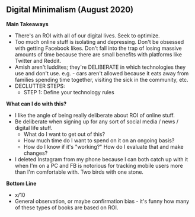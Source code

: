 
## Digital Minimalism (August 2020)

**Main Takeaways**
- There's an ROI with all of our digital lives. Seek to optimize.
- Too much online stuff is isolating and depressing. Don't be obsessed with getting Facebook likes. Don't fall into the trap of losing massive amounts of time because there are small benefits with platforms like Twitter and Reddit.
- Amish aren't luddites; they're DELIBERATE in which technologies they use and don't use. e.g. - cars aren't allowed because it eats away from families spending time together, visiting the sick in the community, etc.
- DECLUTTER STEPS:
	- STEP 1: Define your technology rules

**What can I do with this?**
- I like the angle of being really deliberate about ROI of online stuff.
- Be deliberate when signing up for any sort of social media / news / digital life stuff.
	- What do I want to get out of this?
	- How much time do I want to spend on it on an ongoing basis?
	- How do I know if it's "working?" How do I evaluate that and make changes?
- I deleted Instagram from my phone because I can both catch up with it when I'm on a PC and FB is notorious for tracking mobile users more than I'm comfortable with. Two birds with one stone.

**Bottom Line**
- x/10
- General observation, or maybe confirmation bias - it's funny how many of these types of books are based on ROI.
<!--stackedit_data:
eyJoaXN0b3J5IjpbLTEwOTI4MjMxNjIsLTE0OTg0NTgyNDMsMT
QwNDc5NjMzNSwxNzY4MTc5NDg1XX0=
-->